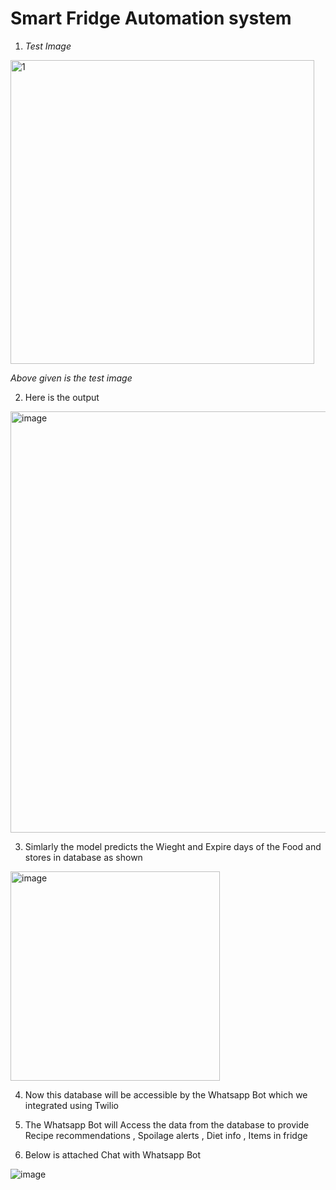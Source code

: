 # Smart Fridge Automation system 

1. _Test Image_

<img width="486" alt="1" src="https://github.com/user-attachments/assets/9a4c5cc2-a993-48d6-aef9-6a5d3b120ed5">


 _Above given is the test image_

2. Here is the output 

<img width="674" alt="image" src="https://github.com/HariOm987/smart-fridge/assets/103589784/30b8770a-e8fe-4793-8bff-f4240a1e5846">

3. Simlarly the model predicts the Wieght and Expire days of the Food and stores in database as shown

<img width="335" alt="image" src="https://github.com/HariOm987/smart-fridge/assets/103589784/b9579134-2f6e-4db5-8a57-d66e2a11aa9c">

4. Now this database will be accessible by the Whatsapp Bot which we integrated using Twilio 

5. The Whatsapp Bot will Access the data from the database to provide Recipe recommendations , Spoilage alerts , Diet info , Items in fridge

6. Below is attached Chat with Whatsapp Bot 

![image](https://github.com/HariOm987/smart-fridge/assets/103589784/310598b6-7c2a-41c9-b09e-c60536140b43)



